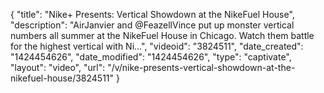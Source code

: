 {
    "title": "Nike+ Presents: Vertical Showdown at the NikeFuel House",
    "description": "AirJanvier and @FeazellVince put up monster vertical numbers all summer at the NikeFuel House in Chicago. Watch them battle for the highest vertical with Ni...",
    "videoid": "3824511",
    "date_created": "1424454626",
    "date_modified": "1424454626",
    "type": "captivate",
    "layout": "video",
    "url": "\/v\/nike-presents-vertical-showdown-at-the-nikefuel-house\/3824511"
}